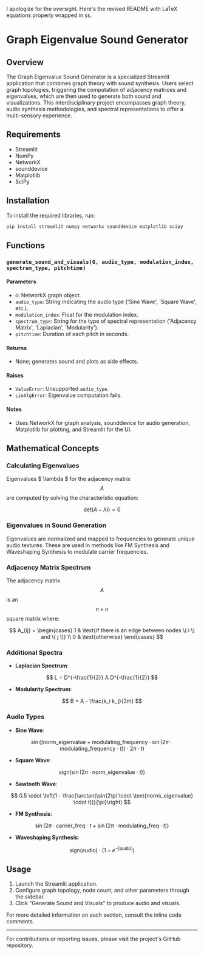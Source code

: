 I apologize for the oversight. Here's the revised README with LaTeX equations properly wrapped in `$$`.

# Graph Eigenvalue Sound Generator

## Overview

The Graph Eigenvalue Sound Generator is a specialized Streamlit application that combines graph theory with sound synthesis. Users select graph topologies, triggering the computation of adjacency matrices and eigenvalues, which are then used to generate both sound and visualizations. This interdisciplinary project encompasses graph theory, audio synthesis methodologies, and spectral representations to offer a multi-sensory experience.

## Requirements

- Streamlit
- NumPy
- NetworkX
- sounddevice
- Matplotlib
- SciPy

## Installation

To install the required libraries, run:

```bash
pip install streamlit numpy networkx sounddevice matplotlib scipy
```

## Functions

### `generate_sound_and_visuals(G, audio_type, modulation_index, spectrum_type, pitchtime)`

#### Parameters

- `G`: NetworkX graph object.
- `audio_type`: String indicating the audio type ('Sine Wave', 'Square Wave', etc.).
- `modulation_index`: Float for the modulation index.
- `spectrum_type`: String for the type of spectral representation ('Adjacency Matrix', 'Laplacian', 'Modularity').
- `pitchtime`: Duration of each pitch in seconds.

#### Returns

- None; generates sound and plots as side effects.

#### Raises

- `ValueError`: Unsupported `audio_type`.
- `LinAlgError`: Eigenvalue computation fails.

#### Notes

- Uses NetworkX for graph analysis, sounddevice for audio generation, Matplotlib for plotting, and Streamlit for the UI.

## Mathematical Concepts

### Calculating Eigenvalues

Eigenvalues $ \lambda $ for the adjacency matrix $$ A $$ are computed by solving the characteristic equation:

$$ \text{det}(A - \lambda I) = 0 $$

### Eigenvalues in Sound Generation

Eigenvalues are normalized and mapped to frequencies to generate unique audio textures. These are used in methods like FM Synthesis and Waveshaping Synthesis to modulate carrier frequencies.

### Adjacency Matrix Spectrum

The adjacency matrix $$ A $$ is an $$ n \times n $$ square matrix where:

$$ A_{ij} = \begin{cases} 
1 & \text{if there is an edge between nodes \( i \) and \( j \)} \\
0 & \text{otherwise}
\end{cases} $$

### Additional Spectra

- **Laplacian Spectrum**: 

$$ L = D^{-\frac{1}{2}} A D^{-\frac{1}{2}} $$

- **Modularity Spectrum**: 

$$ B = A - \frac{k_i k_j}{2m} $$

### Audio Types

- **Sine Wave**: 

$$ \sin\left((\text{norm\_eigenvalue} + \text{modulating\_frequency} \cdot \sin(2\pi \cdot \text{modulating\_frequency} \cdot t)) \cdot 2\pi \cdot t\right) $$

- **Square Wave**: 

$$ \text{sign}(\sin(2\pi \cdot \text{norm\_eigenvalue} \cdot t)) $$

- **Sawtooth Wave**: 

$$ 0.5 \cdot \left(1 - \frac{\arctan(\sin(2\pi \cdot \text{norm\_eigenvalue} \cdot t))}{\pi}\right) $$

- **FM Synthesis**: 

$$ \sin(2\pi \cdot \text{carrier\_freq} \cdot t + \sin(2\pi \cdot \text{modulating\_freq} \cdot t)) $$

- **Waveshaping Synthesis**: 

$$ \text{sign}(\text{audio}) \cdot (1 - e^{-|\text{audio}|}) $$

## Usage

1. Launch the Streamlit application.
2. Configure graph topology, node count, and other parameters through the sidebar.
3. Click "Generate Sound and Visuals" to produce audio and visuals.

For more detailed information on each section, consult the inline code comments.

---

For contributions or reporting issues, please visit the project's GitHub repository.